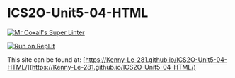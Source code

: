 # ICS2O-Unit5-04-HTML

[![Mr Coxall's Super Linter](https://github.com/Kenny-Le-281/ICS2O-Unit5-04-HTML/workflows/Mr%20Coxall's%20Super%20Linter/badge.svg)](https://github.com/Kenny-Le-281/ICS2O-Unit5-04-HTML/actions)

[![Run on Repl.it](https://repl.it/badge/github/Kenny-Le-281/ICS2O-Unit5-04-HTML)](https://repl.it/github/Kenny-Le-281/ICS2O-Unit5-04-HTML)

This site can be found at: [https://Kenny-Le-281.github.io/ICS2O-Unit5-04-HTML/](https://Kenny-Le-281.github.io/ICS2O-Unit5-04-HTML/)

